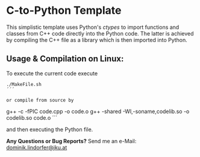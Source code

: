 # C-to-Python Template

This simplistic template uses Python's *ctypes* to import functions and classes from C++ code directly into the Python code.
The latter is achieved by compiling the C++ file as a library which is then imported into Python.

## Usage & Compilation on Linux:

To execute the current code execute
```
./MakeFile.sh
´´´

or compile from source by 

```
g++ -c -fPIC code.cpp -o code.o
g++ -shared -Wl,-soname,codelib.so -o codelib.so code.o
´´´

and then executing the Python file.


**Any Questions or Bug Reports?** Send me an e-Mail: dominik.lindorfer@jku.at
